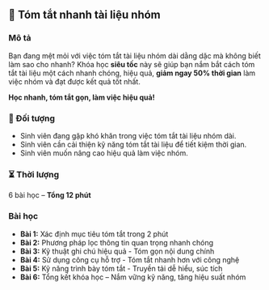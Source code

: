## 📌 Tóm tắt nhanh tài liệu nhóm

### Mô tả  
Bạn đang mệt mỏi với việc tóm tắt tài liệu nhóm dài dằng dặc mà không biết làm sao cho nhanh? Khóa học **siêu tốc** này sẽ giúp bạn nắm bắt cách tóm tắt tài liệu một cách nhanh chóng, hiệu quả, **giảm ngay 50% thời gian** làm việc nhóm và đạt được kết quả tốt nhất. 

**Học nhanh, tóm tắt gọn, làm việc hiệu quả!**  

### 🎯 Đối tượng  
- Sinh viên đang gặp khó khăn trong việc tóm tắt tài liệu nhóm dài.  
- Sinh viên cần cải thiện kỹ năng tóm tắt tài liệu để tiết kiệm thời gian.  
- Sinh viên muốn nâng cao hiệu quả làm việc nhóm.  

### ⏳ Thời lượng  
6 bài học – **Tổng 12 phút**  

### Bài học  
- **Bài 1:** Xác định mục tiêu tóm tắt trong 2 phút  
- **Bài 2:** Phương pháp lọc thông tin quan trọng nhanh chóng  
- **Bài 3:** Kỹ thuật ghi chú hiệu quả - Tóm gọn nội dung chính  
- **Bài 4:** Sử dụng công cụ hỗ trợ - Tóm tắt nhanh hơn với công nghệ  
- **Bài 5:** Kỹ năng trình bày tóm tắt - Truyền tải dễ hiểu, súc tích  
- **Bài 6:** Tổng kết khóa học – Nắm vững kỹ năng, tăng hiệu suất nhóm